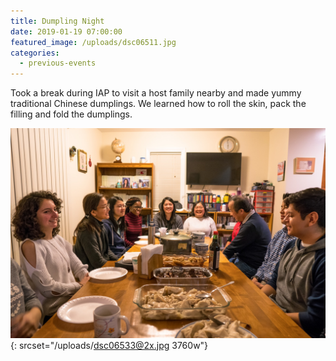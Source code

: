 ```yaml
---
title: Dumpling Night
date: 2019-01-19 07:00:00
featured_image: /uploads/dsc06511.jpg
categories:
  - previous-events
---
```


Took a break during IAP to visit a host family nearby and made yummy traditional Chinese dumplings. We learned how to roll the skin, pack the filling and fold the dumplings.&nbsp;

![](/uploads/dsc06533.jpg){: srcset="/uploads/dsc06533@2x.jpg 3760w"}